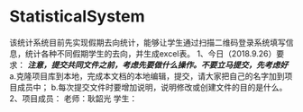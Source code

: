 # StatisticalSystem
该统计系统目前先实现假期去向统计，能够让学生通过扫描二维码登录系统填写信息，统计各种不同假期学生的去向，并生成excel表。
1、今日（2018.9.26）要求：
   ***注意，提交共同文件之前，考虑先要做什么操作。不要立马提交，先考虑好***
   a.克隆项目库到本地，完成本文档的本地编辑，提交，请大家把自己的名字加到项目成员中；
   b.每次提交文件时要增加说明，说明修改或创建文件的目的是什么。
2、项目成员：
      老师：耿韶光
      学生：
